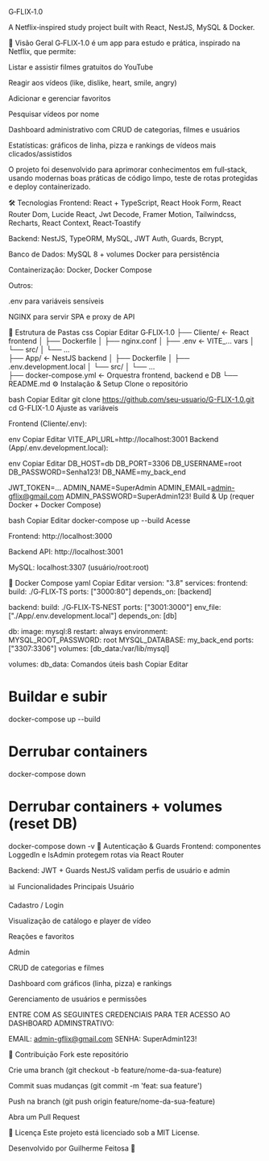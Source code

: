 G‑FLIX‑1.0

A Netflix‑inspired study project built with React, NestJS, MySQL & Docker.

🚀 Visão Geral
G‑FLIX‑1.0 é um app para estudo e prática, inspirado na Netflix, que permite:

Listar e assistir filmes gratuitos do YouTube

Reagir aos vídeos (like, dislike, heart, smile, angry)

Adicionar e gerenciar favoritos

Pesquisar vídeos por nome

Dashboard administrativo com CRUD de categorias, filmes e usuários

Estatísticas: gráficos de linha, pizza e rankings de vídeos mais clicados/assistidos

O projeto foi desenvolvido para aprimorar conhecimentos em full‑stack, usando modernas boas práticas de código limpo, teste de rotas protegidas e deploy containerizado.

🛠️ Tecnologias
Frontend: React + TypeScript, React Hook Form, React Router Dom, Lucide React, Jwt Decode, Framer Motion, Tailwindcss, Recharts, React Context, React‑Toastify

Backend: NestJS, TypeORM, MySQL, JWT Auth, Guards, Bcrypt,

Banco de Dados: MySQL 8 + volumes Docker para persistência

Containerização: Docker, Docker Compose

Outros:

.env para variáveis sensíveis

NGINX para servir SPA e proxy de API

📂 Estrutura de Pastas
css
Copiar
Editar
G‑FLIX‑1.0
├── Cliente/ ← React frontend
│ ├── Dockerfile
│ ├── nginx.conf
│ ├── .env ← VITE\_… vars
│ └── src/
│ └── …  
├── App/ ← NestJS backend
│ ├── Dockerfile
│ ├── .env.development.local
│ └── src/
│ └── …  
├── docker-compose.yml ← Orquestra frontend, backend e DB
└── README.md
⚙️ Instalação & Setup
Clone o repositório

bash
Copiar
Editar
git clone https://github.com/seu-usuario/G-FLIX-1.0.git
cd G-FLIX-1.0
Ajuste as variáveis

Frontend (Cliente/.env):

env
Copiar
Editar
VITE_API_URL=http://localhost:3001
Backend (App/.env.development.local):

env
Copiar
Editar
DB_HOST=db
DB_PORT=3306
DB_USERNAME=root
DB_PASSWORD=Senha123!
DB_NAME=my_back_end

JWT_TOKEN=...
ADMIN_NAME=SuperAdmin
ADMIN_EMAIL=admin-gflix@gmail.com
ADMIN_PASSWORD=SuperAdmin123!
Build & Up (requer Docker + Docker Compose)

bash
Copiar
Editar
docker-compose up --build
Acesse

Frontend: http://localhost:3000

Backend API: http://localhost:3001

MySQL: localhost:3307 (usuário/root:root)

🐳 Docker Compose
yaml
Copiar
Editar
version: "3.8"
services:
frontend:
build: ./G‑FLIX‑TS
ports: ["3000:80"]
depends_on: [backend]

backend:
build: ./G‑FLIX‑TS‑NEST
ports: ["3001:3000"]
env_file: ["./App/.env.development.local"]
depends_on: [db]

db:
image: mysql:8
restart: always
environment:
MYSQL_ROOT_PASSWORD: root
MYSQL_DATABASE: my_back_end
ports: ["3307:3306"]
volumes: [db_data:/var/lib/mysql]

volumes:
db_data:
Comandos úteis
bash
Copiar
Editar

# Buildar e subir

docker-compose up --build

# Derrubar containers

docker-compose down

# Derrubar containers + volumes (reset DB)

docker-compose down -v
🔐 Autenticação & Guards
Frontend: componentes LoggedIn e IsAdmin protegem rotas via React Router

Backend: JWT + Guards NestJS validam perfis de usuário e admin

📊 Funcionalidades Principais
Usuário

Cadastro / Login

Visualização de catálogo e player de vídeo

Reações e favoritos

Admin

CRUD de categorias e filmes

Dashboard com gráficos (linha, pizza) e rankings

Gerenciamento de usuários e permissões

ENTRE COM AS SEGUINTES CREDENCIAIS PARA TER ACESSO AO DASHBOARD ADMINSTRATIVO:

EMAIL: admin-gflix@gmail.com
SENHA: SuperAdmin123!

🤝 Contribuição
Fork este repositório

Crie uma branch (git checkout -b feature/nome-da-sua-feature)

Commit suas mudanças (git commit -m 'feat: sua feature')

Push na branch (git push origin feature/nome-da-sua-feature)

Abra um Pull Request

📄 Licença
Este projeto está licenciado sob a MIT License.

Desenvolvido por Guilherme Feitosa 🚀

